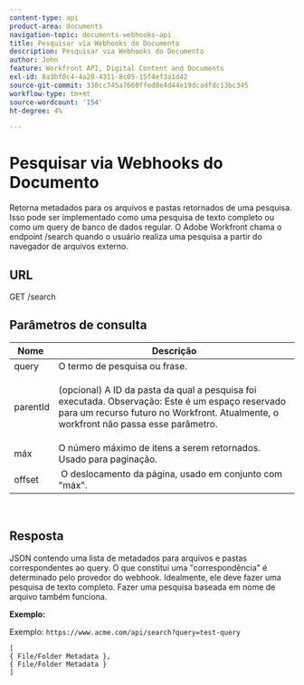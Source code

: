 ```yaml
---
content-type: api
product-area: documents
navigation-topic: documents-webhooks-api
title: Pesquisar via Webhooks do Documento
description: Pesquisar via Webhooks do Documento
author: John
feature: Workfront API, Digital Content and Documents
exl-id: 8a3bf0c4-4a20-4311-8c05-15f4ef3a1d42
source-git-commit: 338cc745a7660ffed8e4d44e19dcadfdc13bc345
workflow-type: tm+mt
source-wordcount: '154'
ht-degree: 4%

---
```


# Pesquisar via Webhooks do Documento

Retorna metadados para os arquivos e pastas retornados de uma pesquisa. Isso pode ser implementado como uma pesquisa de texto completo ou como um query de banco de dados regular. O Adobe Workfront chama o endpoint /search quando o usuário realiza uma pesquisa a partir do navegador de arquivos externo.

## URL

GET /search

## Parâmetros de consulta

<table style="table-layout:auto"> 
 <col> 
 <col> 
 <thead> 
  <tr> 
   <th>Nome </th> 
   <th>Descrição</th> 
  </tr> 
 </thead> 
 <tbody> 
  <tr> 
   <td>query</td> 
   <td>O termo de pesquisa ou frase.</td> 
  </tr> 
  <tr> 
   <td>parentId</td> 
   <td> <p>(opcional) A ID da pasta da qual a pesquisa foi executada. Observação: Este é um espaço reservado para um recurso futuro no Workfront. Atualmente, o workfront não passa esse parâmetro. </p> </td> 
  </tr> 
  <tr> 
   <td>máx</td> 
   <td>O número máximo de itens a serem retornados. Usado para paginação.</td> 
  </tr> 
  <tr> 
   <td>offset</td> 
   <td> O deslocamento da página, usado em conjunto com "máx".</td> 
  </tr> 
 </tbody> 
</table>

 

## Resposta

JSON contendo uma lista de metadados para arquivos e pastas correspondentes ao query. O que constitui uma &quot;correspondência&quot; é determinado pelo provedor do webhook. Idealmente, ele deve fazer uma pesquisa de texto completo. Fazer uma pesquisa baseada em nome de arquivo também funciona.

**Exemplo:**

Exemplo:  `https://www.acme.com/api/search?query=test-query`

```
[ 
{ File/Folder Metadata },
{ File/Folder Metadata } 
]
```

